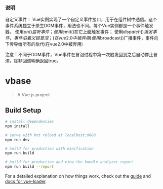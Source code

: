 ### 说明
自定义事件：
Vue实例实现了一个自定义事件接口，用于在组件树中通信。这个事件系统独立于原生DOM事件，用法也不同。每个Vue实例都是一个事件触发器。
使用$on()监听事件；
使用$emit()在它上面触发事件；
使用$dispatch()派发事件，事件沿着父链冒泡；(在vue2.0中被弃用)
使用$broadcast()广播事件，事件向下传导给所有的后代(在vue2.0中被弃用)

注意：不同于DOM事件，Vue事件在冒泡过程中第一次触发回到之后自动停止冒泡，除非回调明确返回true。

# vbase

> A Vue.js project

## Build Setup

``` bash
# install dependencies
npm install

# serve with hot reload at localhost:8080
npm run dev

# build for production with minification
npm run build

# build for production and view the bundle analyzer report
npm run build --report
```

For a detailed explanation on how things work, check out the [guide](http://vuejs-templates.github.io/webpack/) and [docs for vue-loader](http://vuejs.github.io/vue-loader).
